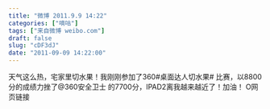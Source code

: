 ```yaml
---
title: "微博 2011.9.9 14:22"
categories: ["嘀咕"]
tags: ["来自微博 weibo.com"]
draft: false
slug: "cDF3dJ"
date: "2011-09-09 14:22:00"
---
```


<p>天气这么热，宅家里切水果！我刚刚参加了360#桌面达人切水果# 比赛，以8800分的成绩力挫了@360安全卫士 的7700分，IPAD2离我越来越近了！加油！ O网页链接 ​​​​</p>
